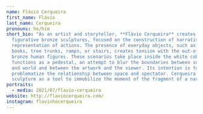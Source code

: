 ```yaml
---
name: Flávio Cerqueira
first_name: Flávio
last_name: Cerqueira
pronouns: he/him
short_bio: "As an artist and storyteller, **Flávio Cerqueira** creates vigorous
  figurative bronze sculptures, focused on the construction of narratives and
  representation of actions. The presence of everyday objects, such as mirrors,
  books, tree trunks, ramps, or stairs, creates tension with the out-of-scale
  bronze human figures. These scenarios take place inside the white cube, which
  functions as a pedestal, an attempt to blur the boundaries between sculpture
  and world and between the artwork and the viewer. Its intention is to
  problematize the relationship between space and spectator. Cerqueira uses
  sculpture as a tool to immobilize the moment of the fragment of a narrative. "
portraits:
  - media: 2021/07/flavio-cerqueira
website: http://flaviocerqueira.com/
instagram: flavinhocerqueira
---
```

